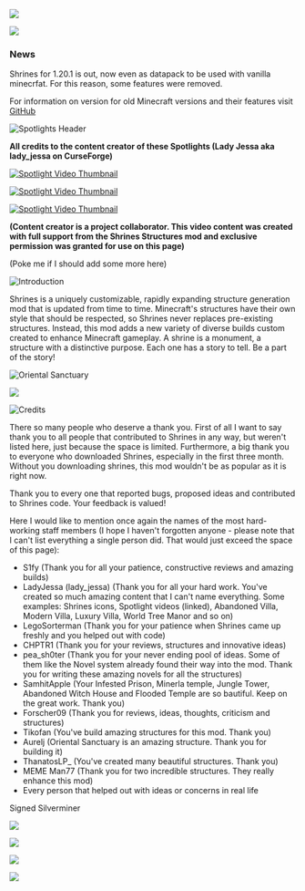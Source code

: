 ![](https://bisecthosting.com/images/CF/ShrinesStructures/bh\_header.png)

[![](https://bisecthosting.com/images/CF/ShrinesStructures/bh\_promo.png)](https://bisecthosting.com/SHRINES)

### News

Shrines for 1.20.1 is out, now even as datapack to be used with vanilla minecrfat. For this reason, some features were removed.

For information on version for old Minecraft versions and their features visit [GitHub](https://github.com/Silverminer007/Shrines/blob/1.19.x-5.x.x/DESCRIPTION.md)

![Spotlights Header](https://bisecthosting.com/images/CF/ShrinesStructures/bh\_1.png)

**All credits to the content creator of these Spotlights (Lady Jessa aka lady\_jessa on CurseForge)**

[![Spotlight Video Thumbnail](http://img.youtube.com/vi/Y72eAz8uq9E/0.jpg)](http://www.youtube.com/watch?v=Y72eAz8uq9E "Abandoned Villa Spotlight")

[![Spotlight Video Thumbnail](http://img.youtube.com/vi/R0H4iIBZd2A/0.jpg)](http://www.youtube.com/watch?v=R0H4iIBZd2A "Modern Villa & World Tree Manor Spotlight")

[![Spotlight Video Thumbnail](http://img.youtube.com/vi/ZZKTSxf8t8A/0.jpg)](http://www.youtube.com/watch?v=ZZKTSxf8t8A "World Tree Manor Spotlight")

**(Content creator is a project collaborator. This video content was created with full support from the Shrines Structures mod and exclusive permission was granted for use on this page)**

(Poke me if I should add some more here)

![Introduction](https://bisecthosting.com/images/CF/ShrinesStructures/bh\_2.png)

Shrines is a uniquely customizable, rapidly expanding structure generation mod that is updated from time to time. Minecraft's structures have their own style that should be respected, so Shrines never replaces pre-existing structures. Instead, this mod adds a new variety of diverse builds custom created to enhance Minecraft gameplay. A shrine is a monument, a structure with a distinctive purpose. Each one has a story to tell. Be a part of the story!

![Oriental Sanctuary](https://media.forgecdn.net/attachments/387/686/oriental\_sanctuary.png)

![](https://i.imgur.com/gci7HHf.png)

![Credits](https://bisecthosting.com/images/CF/ShrinesStructures/bh\_4.png)

There so many people who deserve a thank you. First of all I want to say thank you to all people that contributed to Shrines in any way, but weren't listed here, just because the space is limited. Furthermore, a big thank you to everyone who downloaded Shrines, especially in the first three month. Without you downloading shrines, this mod wouldn't be as popular as it is right now.

Thank you to every one that reported bugs, proposed ideas and contributed to Shrines code. Your feedback is valued!

Here I would like to mention once again the names of the most hard-working staff members (I hope I haven't forgotten anyone - please note that I can't list everything a single person did. That would just exceed the space of this page):

* S1fy (Thank you for all your patience, constructive reviews and amazing builds)
* LadyJessa (lady\_jessa) (Thank you for all your hard work. You've created so much amazing content that I can't name everything. Some examples: Shrines icons, Spotlight videos (linked), Abandoned Villa, Modern Villa, Luxury Villa, World Tree Manor and so on)
* LegoSorterman (Thank you for your patience when Shrines came up freshly and you helped out with code)
* CHPTR1 (Thank you for your reviews, structures and innovative ideas)
* pea\_sh0ter (Thank you for your never ending pool of ideas. Some of them like the Novel system already found their way into the mod. Thank you for writing these amazing novels for all the structures)
* SamhitApple (Your Infested Prison, Minerla temple, Jungle Tower, Abandoned Witch House and Flooded Temple are so bautiful. Keep on the great work. Thank you)
* Forscher09 (Thank you for reviews, ideas, thoughts, criticism and structures)
* Tikofan (You've build amazing structures for this mod. Thank you)
* Aurelj (Oriental Sanctuary is an amazing structure. Thank you for building it)
* ThanatosLP\_ (You've created many beautiful structures. Thank you)
* MEME Man77 (Thank you for two incredible structures. They really enhance this mod)
* Every person that helped out with ideas or concerns in real life

Signed Silverminer

[![](https://bisecthosting.com/images/CF/ShrinesStructures/bh\_5.png)](https://discord.gg/8pUpWCEUe2)

[![](https://bisecthosting.com/images/CF/ShrinesStructures/bh\_6.png)](https://github.com/Silverminer007/Shrines/issues)

[![](https://bisecthosting.com/images/CF/ShrinesStructures/bh\_7.png)](https://www.buymeacoffee.com/silverminer)

[![](https://bisecthosting.com/images/CF/ShrinesStructures/bh\_8.png)](https://www.instagram.com/silverminer007/)